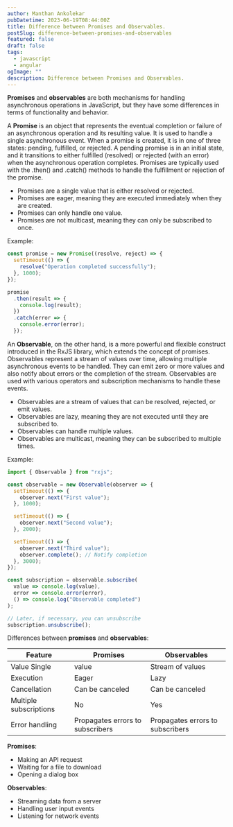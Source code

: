 ```yaml
---
author: Manthan Ankolekar
pubDatetime: 2023-06-19T08:44:00Z
title: Difference between Promises and Observables.
postSlug: difference-between-promises-and-observables
featured: false
draft: false
tags:
  - javascript
  - angular
ogImage: ""
description: Difference between Promises and Observables.
---
```


**Promises** and **observables** are both mechanisms for handling asynchronous operations in JavaScript, but they have some differences in terms of functionality and behavior.

A **Promise** is an object that represents the eventual completion or failure of an asynchronous operation and its resulting value. It is used to handle a single asynchronous event. When a promise is created, it is in one of three states: pending, fulfilled, or rejected. A pending promise is in an initial state, and it transitions to either fulfilled (resolved) or rejected (with an error) when the asynchronous operation completes. Promises are typically used with the .then() and .catch() methods to handle the fulfillment or rejection of the promise.

- Promises are a single value that is either resolved or rejected.
- Promises are eager, meaning they are executed immediately when they are created.
- Promises can only handle one value.
- Promises are not multicast, meaning they can only be subscribed to once.

Example:

```jsx
const promise = new Promise((resolve, reject) => {
  setTimeout(() => {
    resolve("Operation completed successfully");
  }, 1000);
});

promise
  .then(result => {
    console.log(result);
  })
  .catch(error => {
    console.error(error);
  });
```

An **Observable**, on the other hand, is a more powerful and flexible construct introduced in the RxJS library, which extends the concept of promises. Observables represent a stream of values over time, allowing multiple asynchronous events to be handled. They can emit zero or more values and also notify about errors or the completion of the stream. Observables are used with various operators and subscription mechanisms to handle these events.

- Observables are a stream of values that can be resolved, rejected, or emit values.
- Observables are lazy, meaning they are not executed until they are subscribed to.
- Observables can handle multiple values.
- Observables are multicast, meaning they can be subscribed to multiple times.

Example:

```jsx
import { Observable } from "rxjs";

const observable = new Observable(observer => {
  setTimeout(() => {
    observer.next("First value");
  }, 1000);

  setTimeout(() => {
    observer.next("Second value");
  }, 2000);

  setTimeout(() => {
    observer.next("Third value");
    observer.complete(); // Notify completion
  }, 3000);
});

const subscription = observable.subscribe(
  value => console.log(value),
  error => console.error(error),
  () => console.log("Observable completed")
);

// Later, if necessary, you can unsubscribe
subscription.unsubscribe();
```

Differences between **promises** and **observables**:

| Feature                | Promises                         | Observables                      |
| ---------------------- | -------------------------------- | -------------------------------- |
| Value Single           | value                            | Stream of values                 |
| Execution              | Eager                            | Lazy                             |
| Cancellation           | Can be canceled                  | Can be canceled                  |
| Multiple subscriptions | No                               | Yes                              |
| Error handling         | Propagates errors to subscribers | Propagates errors to subscribers |

**Promises**:

- Making an API request
- Waiting for a file to download
- Opening a dialog box

**Observables**:

- Streaming data from a server
- Handling user input events
- Listening for network events
